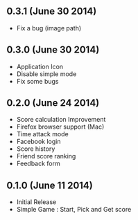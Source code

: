 ## 0.3.1 (June 30 2014)
- Fix a bug (image path)

## 0.3.0 (June 30 2014)
- Application Icon
- Disable simple mode
- Fix some bugs

## 0.2.0 (June 24 2014)
- Score calculation Improvement
- Firefox browser support (Mac)
- Time attack mode
- Facebook login
- Score history
- Friend score ranking
- Feedback form

## 0.1.0 (June 11 2014)
- Initial Release
- Simple Game : Start, Pick and Get score
